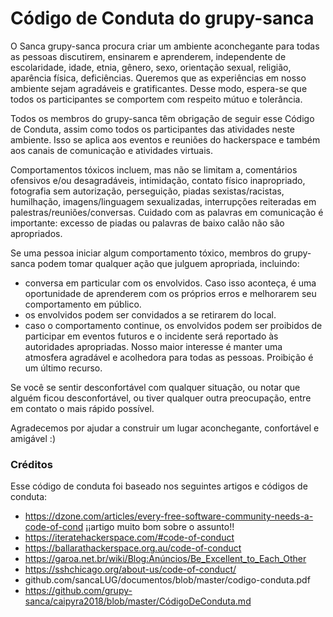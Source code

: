 # Código de Conduta do grupy-sanca

O Sanca grupy-sanca procura criar um ambiente aconchegante para todas as pessoas discutirem, ensinarem e aprenderem, independente de escolaridade, idade, etnia, gênero, sexo, orientação sexual, religião, aparência física, deficiências. Queremos que as experiências em nosso ambiente sejam agradáveis e gratificantes. Desse modo, espera-se que todos os participantes se comportem com respeito mútuo e tolerância.

Todos os membros do grupy-sanca têm obrigação de seguir esse Código de Conduta, assim como todos os participantes das atividades neste ambiente. Isso se aplica aos eventos e reuniões do hackerspace e também aos canais de comunicação e atividades virtuais.

Comportamentos tóxicos incluem, mas não se limitam a, comentários ofensivos e/ou desagradáveis, intimidação, contato físico inapropriado, fotografia sem autorização, perseguição, piadas sexistas/racistas, humilhação, imagens/linguagem sexualizadas, interrupções reiteradas em palestras/reuniões/conversas. Cuidado com as palavras em comunicação é importante: excesso de piadas ou palavras de baixo calão não são apropriados.

Se uma pessoa iniciar algum comportamento tóxico, membros do grupy-sanca podem tomar qualquer ação que julguem apropriada, incluindo:

- conversa em particular com os envolvidos. Caso isso aconteça, é uma oportunidade de aprenderem com os próprios erros e melhorarem seu comportamento em público.
- os envolvidos podem ser convidados a se retirarem do local.
- caso o comportamento continue, os envolvidos podem ser proibidos de participar em eventos futuros e o incidente será reportado às autoridades apropriadas. Nosso maior interesse é manter uma atmosfera agradável e acolhedora para todas as pessoas. Proibição é um último recurso.

Se você se sentir desconfortável com qualquer situação, ou notar que alguém ficou desconfortável, ou tiver qualquer outra preocupação, entre em contato o mais rápido possível. <contatos aqui></contatos>

Agradecemos por ajudar a construir um lugar aconchegante, confortável e amigável :)

### Créditos

Esse código de conduta foi baseado nos seguintes artigos e códigos de conduta:

- https://dzone.com/articles/every-free-software-community-needs-a-code-of-cond ¡¡artigo muito bom sobre o assunto!!
- https://iteratehackerspace.com/#code-of-conduct
- https://ballarathackerspace.org.au/code-of-conduct
- https://garoa.net.br/wiki/Blog:Anúncios/Be_Excellent_to_Each_Other
- https://sshchicago.org/about-us/code-of-conduct/
- github.com/sancaLUG/documentos/blob/master/codigo-conduta.pdf
- https://github.com/grupy-sanca/caipyra2018/blob/master/CódigoDeConduta.md